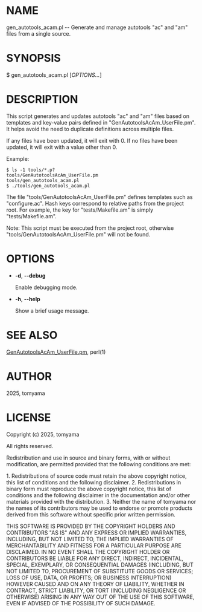 <!--- This file is auto-generated by `make catalog`. Do not edit manually. -->
# NAME

gen\_autotools\_acam.pl -- Generate and manage autotools "ac" and "am" files from a single source.

# SYNOPSIS

$ gen\_autotools\_acam.pl \[_OPTIONS..._\]

# DESCRIPTION

This script generates and updates autotools "ac" and "am" files
based on templates and key-value pairs defined in "GenAutotoolsAcAm\_UserFile.pm".
It helps avoid the need to duplicate definitions across multiple files.

If any files have been updated, it will exit with 0.
If no files have been updated, it will exit with a value other than 0.

Example:

    $ ls -1 tools/*.p?
    tools/GenAutotoolsAcAm_UserFile.pm
    tools/gen_autotools_acam.pl
    $ ./tools/gen_autotools_acam.pl

The file "tools/GenAutotoolsAcAm\_UserFile.pm" defines templates such as "configure.ac".
Hash keys correspond to relative paths from the project root.
For example, the key for "tests/Makefile.am" is simply "tests/Makefile.am".

Note: This script must be executed from the project root,
otherwise "tools/GenAutotoolsAcAm\_UserFile.pm" will not be found.

# OPTIONS

- **-d**, **--debug**

    Enable debugging mode.

- **-h**, **--help**

    Show a brief usage message.

# SEE ALSO

[GenAutotoolsAcAm\_UserFile.pm](https://metacpan.org/pod/GenAutotoolsAcAm_UserFile.pm), perl(1)

# AUTHOR

2025, tomyama

# LICENSE

Copyright (c) 2025, tomyama

All rights reserved.

Redistribution and use in source and binary forms, with or without
modification, are permitted provided that the following conditions are met:

1\. Redistributions of source code must retain the above copyright notice,
   this list of conditions and the following disclaimer.
2\. Redistributions in binary form must reproduce the above copyright notice,
   this list of conditions and the following disclaimer in the documentation
   and/or other materials provided with the distribution.
3\. Neither the name of tomyama nor the names of its contributors
   may be used to endorse or promote products derived from this software
   without specific prior written permission.

THIS SOFTWARE IS PROVIDED BY THE COPYRIGHT HOLDERS AND CONTRIBUTORS "AS IS"
AND ANY EXPRESS OR IMPLIED WARRANTIES, INCLUDING, BUT NOT LIMITED TO, THE
IMPLIED WARRANTIES OF MERCHANTABILITY AND FITNESS FOR A PARTICULAR PURPOSE ARE
DISCLAIMED. IN NO EVENT SHALL THE COPYRIGHT HOLDER OR CONTRIBUTORS BE LIABLE
FOR ANY DIRECT, INDIRECT, INCIDENTAL, SPECIAL, EXEMPLARY, OR CONSEQUENTIAL
DAMAGES (INCLUDING, BUT NOT LIMITED TO, PROCUREMENT OF SUBSTITUTE GOODS OR
SERVICES; LOSS OF USE, DATA, OR PROFITS; OR BUSINESS INTERRUPTION) HOWEVER
CAUSED AND ON ANY THEORY OF LIABILITY, WHETHER IN CONTRACT, STRICT LIABILITY,
OR TORT (INCLUDING NEGLIGENCE OR OTHERWISE) ARISING IN ANY WAY OUT OF THE USE
OF THIS SOFTWARE, EVEN IF ADVISED OF THE POSSIBILITY OF SUCH DAMAGE.

